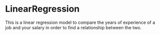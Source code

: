 # LinearRegression
This is a linear regression model to compare the years of experience of a job and your salary in order to find a relationship between the two. 
